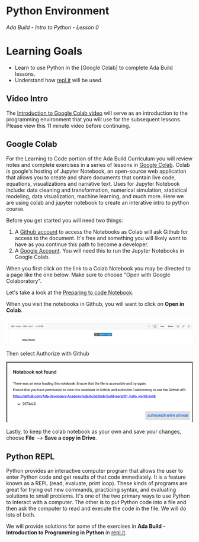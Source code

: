 # Python Environment

_Ada Build - Intro to Python - Lesson 0_

# Learning Goals

* Learn to use Python in the [Google Colab] to complete Ada Build lessons.
* Understand how [repl.it](https://repl.it/) will be used.

## Video Intro

The [Introduction to Google Colab video](https://adaacademy.hosted.panopto.com/Panopto/Pages/Viewer.aspx?id=3fefdcce-9b07-4c0f-a5d6-ac020156a9c6) will serve as an introduction to the programming environment that you will use for the subsequent lessons. Please view this 11 minute video before continuing.

## Google Colab

For the Learning to Code portion of the Ada Build Curriculum you will review notes and complete exercises in a series of lessons in [Google Colab](../00_preparing_to_code.ipynb). Colab is google's hosting of Jupyter Notebook, an open-source web application that allows you to create and share documents that contain live code, equations, visualizations and narrative text. Uses for Jupyter Notebook include: data cleaning and transformation, numerical simulation, statistical modeling, data visualization, machine learning, and much more. Here we are using colab and jupyter notebook to create an interative intro to python course.

Before you get started you will need two things:

1.  A [Github account](https://github.com/) to access the Notebooks as Colab will ask Github for access to the document.  It's free and something you will likely want to have as you continue this path to become a developer.
2.  A [Google Account](https://support.google.com/accounts/answer/27441?hl=en).  You will need this to run the Jupyter Notebooks in Google Colab.

When you first click on the link to a Colab Notebook you may be directed to a page like the one below. Make sure to choose "Open with Google Colaboratory".

Let's take a look at the [Preparing to code Notebook](../00_preparing_to_code.ipynb).

When you visit the notebooks in Github, you will want to click on **Open in Colab**.

![Open in Colab](images/open-in-colab.png)

Then select Authorize with Github

![Authorize with github](images/authorize-with-github.png)

Lastly, to keep the colab notebook as your own and save your changes, choose **File** -->  **Save a copy in Drive**.


## Python REPL

Python provides an interactive computer program that allows the user to enter Python code and get results of that code immediately. It is a feature known as a REPL (read, evaluate, print loop). These kinds of programs are great for trying out new commands, practicing syntax, and evaluating solutions to small problems. It's one of the two primary ways to use Python to interact with a computer. The other is to put Python code into a file and then ask the computer to read and execute the code in the file. We will do lots of both.

We will provide solutions for some of the exercises in **Ada Build - Introduction to Programming in Python** in [repl.it](https://repl.it/).
